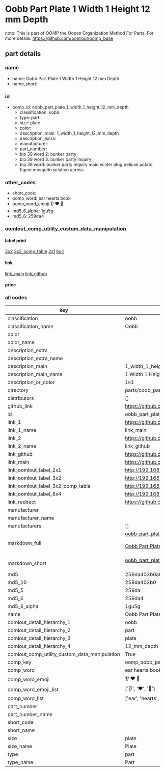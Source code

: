 # Oobb Part Plate 1 Width 1 Height 12 mm Depth  

note: This is part of OOMP the Oopen Organization Method For Parts. For more details: https://github.com/oomlout/oomp_base

##  part details
  







### name
* name: Oobb Part Plate 1 Width 1 Height 12 mm Depth
* name_short: 
### id
* oomp_id: oobb_part_plate_1_width_1_height_12_mm_depth
  * classification: oobb
  * type: part
  * size: plate
  * color: 
  * description_main: 1_width_1_height_12_mm_depth
  * description_extra: 
  * manufacturer: 
  * part_number: 
  * bip 39 word 2: bunker party
  * bip 39 word 3: bunker party inquiry
  * bip 39 word: bunker party inquiry maid winter plug pelican potato figure mosquito solution across

### other_codes
* short_code: 
* oomp_word: ear hearts book
* oomp_word_emoji :ear: :hearts: :book:
* md5_6_alpha: 1gu5g
* md5_6: 259da4






### oomlout_oomp_utility_custom_data_manipulation
#### label print
[3x2](http://192.168.1.245:1112/?label=oomp%201gu5g)
[3x2_oomp_table](http://192.168.1.108:1112/?label=oomp%201gu5g)
[2x1](http://192.168.1.242:1112/?label=oomp%201gu5g)
[6x4](http://192.168.1.55:1112/?label=oomp%201gu5g)    

#### link

[link_main](https://github.com/oomlout/oomlout_oomp_version_1_messy/tree/main/parts/oobb_part_plate_1_width_1_height_12_mm_depth) [link_github](https://github.com/oomlout/oomlout_oomp_version_1_messy/tree/main/parts/oobb_part_plate_1_width_1_height_12_mm_depth)                             

#### price







### all codes 
| key | value |  
| --- | --- |  
| classification | oobb |  
| classification_name | Oobb |  
| color |  |  
| color_name |  |  
| description_extra |  |  
| description_extra_name |  |  
| description_main | 1_width_1_height_12_mm_depth |  
| description_main_name | 1 Width 1 Height 12 mm Depth |  
| description_or_color | 1k1 |  
| directory | parts/oobb_part_plate_1_width_1_height_12_mm_depth |  
| distributors | [] |  
| github_link | https://github.com/oomlout/oomlout_oomp_part_src/tree/main/parts/oobb_part_plate_1_width_1_height_12_mm_depth |  
| id | oobb_part_plate_1_width_1_height_12_mm_depth |  
| link_1 | https://github.com/oomlout/oomlout_oomp_version_1_messy/tree/main/parts/oobb_part_plate_1_width_1_height_12_mm_depth |  
| link_1_name | link_main |  
| link_2 | https://github.com/oomlout/oomlout_oomp_version_1_messy/tree/main/parts/oobb_part_plate_1_width_1_height_12_mm_depth |  
| link_2_name | link_github |  
| link_github | https://github.com/oomlout/oomlout_oomp_version_1_messy/tree/main/parts/oobb_part_plate_1_width_1_height_12_mm_depth |  
| link_main | https://github.com/oomlout/oomlout_oomp_version_1_messy/tree/main/parts/oobb_part_plate_1_width_1_height_12_mm_depth |  
| link_oomlout_label_2x1 | http://192.168.1.242:1112/?label=oomp%201gu5g |  
| link_oomlout_label_3x2 | http://192.168.1.245:1112/?label=oomp%201gu5g |  
| link_oomlout_label_3x2_oomp_table | http://192.168.1.108:1112/?label=oomp%201gu5g |  
| link_oomlout_label_6x4 | http://192.168.1.55:1112/?label=oomp%201gu5g |  
| link_redirect | https://github.com/oomlout/oomlout_oomp_version_1_messy/tree/main/parts/oobb_part_plate_1_width_1_height_12_mm_depth |  
| manufacturer |  |  
| manufacturer_name |  |  
| manufacturers | [] |  
| markdown_full | [oobb_part_plate_1_width_1_height_12_mm_depth](none)<br>[](none)<br>[Oobb Part Plate 1 Width 1 Height 12 Mm Depth](none)<br><br> |  
| markdown_short | [oobb_part_plate_1_width_1_height_12_mm_depth](none)<br><br> |  
| md5 | 259da402b0a8d44a9b7e0860e9a820f3 |  
| md5_10 | 259da402b0 |  
| md5_5 | 259da |  
| md5_6 | 259da4 |  
| md5_6_alpha | 1gu5g |  
| name | Oobb Part Plate 1 Width 1 Height 12 mm Depth |  
| oomlout_detail_hierarchy_1 | oobb |  
| oomlout_detail_hierarchy_2 | part |  
| oomlout_detail_hierarchy_3 | plate |  
| oomlout_detail_hierarchy_4 | 12_mm_depth |  
| oomlout_oomp_utility_custom_data_manipulation | True |  
| oomp_key | oomp_oobb_part_plate_1_width_1_height_12_mm_depth |  
| oomp_word | ear hearts book |  
| oomp_word_emoji | :ear: :hearts: :book: |  
| oomp_word_emoji_list | [':ear:', ':hearts:', ':book:'] |  
| oomp_word_list | ['ear', 'hearts', 'book'] |  
| part_number |  |  
| part_number_name |  |  
| short_code |  |  
| short_name |  |  
| size | plate |  
| size_name | Plate |  
| type | part |  
| type_name | Part |  
